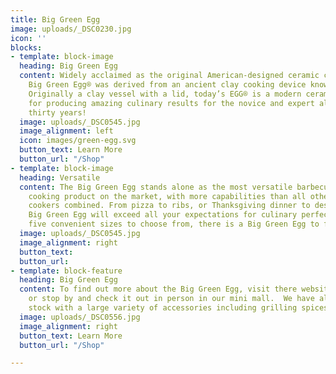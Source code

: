 ```yaml
---
title: Big Green Egg
image: uploads/_DSC0230.jpg
icon: ''
blocks:
- template: block-image
  heading: Big Green Egg
  content: Widely acclaimed as the original American-designed ceramic cooker, the
    Big Green Egg® was derived from an ancient clay cooking device known as a “kamado”.
    Originally a clay vessel with a lid, today’s EGG® is a modern ceramic marvel known
    for producing amazing culinary results for the novice and expert alike for over
    thirty years!
  image: uploads/_DSC0545.jpg
  image_alignment: left
  icon: images/green-egg.svg
  button_text: Learn More
  button_url: "/Shop"
- template: block-image
  heading: Versatile
  content: The Big Green Egg stands alone as the most versatile barbecue or outdoor
    cooking product on the market, with more capabilities than all other conventional
    cookers combined. From pizza to ribs, or Thanksgiving dinner to desserts, the
    Big Green Egg will exceed all your expectations for culinary perfection! With
    five convenient sizes to choose from, there is a Big Green Egg to fit every lifestyle!
  image: uploads/_DSC0545.jpg
  image_alignment: right
  button_text: 
  button_url: 
- template: block-feature
  heading: Big Green Egg
  content: To find out more about the Big Green Egg, visit there website at www.biggreenegg.com
    or stop by and check it out in person in our mini mall.  We have all sizes in
    stock with a large variety of accessories including grilling spices and sauces.
  image: uploads/_DSC0556.jpg
  image_alignment: right
  button_text: Learn More
  button_url: "/Shop"

---
```

